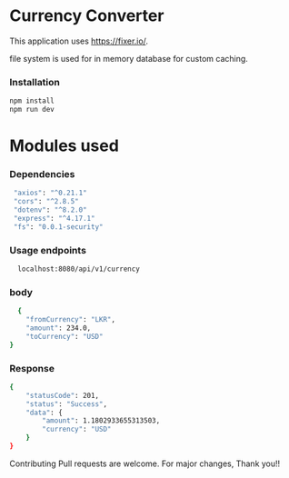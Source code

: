 # Currency Converter


This application uses https://fixer.io/.

file system is used for in memory database for custom caching.


### Installation

```sh
npm install
npm run dev
```
# Modules used
###  Dependencies

```sh
 "axios": "^0.21.1"
 "cors": "^2.8.5"
 "dotenv": "^8.2.0"
 "express": "^4.17.1"
 "fs": "0.0.1-security"
```






### Usage endpoints
```sh
  localhost:8080/api/v1/currency
```


### body
```sh
  {
	"fromCurrency": "LKR",
	"amount": 234.0,
	"toCurrency": "USD"
}

```

### Response
```sh
{
    "statusCode": 201,
    "status": "Success",
    "data": {
        "amount": 1.1802933655313503,
        "currency": "USD"
    }
}

```


Contributing
Pull requests are welcome. For major changes,
Thank you!!
